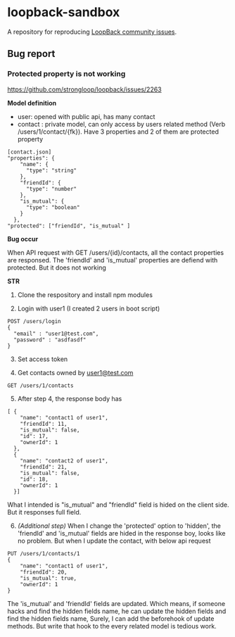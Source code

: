 # loopback-sandbox

A repository for reproducing [LoopBack community issues][wiki-issues].

[wiki-issues]: https://github.com/strongloop/loopback/wiki/Reporting-issues

## Bug report
### Protected property is not working
<https://github.com/strongloop/loopback/issues/2263>

**Model definition**

- user: opened with public api, has many contact
- contact : private model, can only access by users related method (Verb /users/1/contact/{fk}). Have 3 properties and 2 of them are protected property
```
[contact.json]
"properties": {
    "name": {
      "type": "string"
    },
    "friendId": {
      "type": "number"
    },
    "is_mutual": {
      "type": "boolean"
    }
  },
"protected": ["friendId", "is_mutual" ]
```

**Bug occur** 

When API request with GET /users/{id}/contacts, all the contact properties are responsed. The 'friendId' and 'is_mutual' properties are defiend with protected. But it does not working

**STR**

1. Clone the respository and install npm modules

2. Login with user1 (I created 2 users in boot script)
  ```
  POST /users/login
  {
    "email" : "user1@test.com",
    "password" : "asdfasdf"
  }
  ```

3. Set access token

4. Get contacts owned by user1@test.com
  ```
  GET /users/1/contacts
  ```

5. After step 4, the response body has
  ```
  [ {
      "name": "contact1 of user1",
      "friendId": 11,
      "is_mutual": false,
      "id": 17,
      "ownerId": 1
    },
    {
      "name": "contact2 of user1",
      "friendId": 21,
      "is_mutual": false,
      "id": 18,
      "ownerId": 1
    }]
  ```

  What I intended is "is_mutual" and "friendId" field is hided on the client side. But it responses full field.

6. *(Additional step)* When I change the 'protected' option to 'hidden', the 'friendId' and 'is_mutual' fields are hided in the response boy, looks like no problem. But when I update the contact, with below api request
  ```
  PUT /users/1/contacts/1
  {
      "name": "contact1 of user1",
      "friendId": 20,
      "is_mutual": true,
      "ownerId": 1
  }
  ```
  The 'is_mutual' and 'friendId' fields are updated. Which means, if someone hacks and find the hidden fields name,  he can update the hidden fields and find the hidden fields name, 
  Surely, I can add the beforehook of update methods. But write that hook to the every related model is tedious work.
